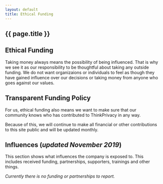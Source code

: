 ```yaml
---
layout: default
title: Ethical Funding
---
```

<h2>{{ page.title }}</h2>

## Ethical Funding

Taking money always means the possibility of being influenced. That is why we see it as our responsibility to be thoughtful about taking any outside funding. We do not want organizaions or individuals to feel as though they have gained influence over our decisions or taking money from anyone who goes against our values.

## Transparent Funding Policy

For us, ethical funding also means we want to make sure that our community knows who has contributed to ThinkPrivacy in any way.

Because of this, we will continue to make all financial or other contributions to this site public and will be updated monthly.

## Influences (*updated November 2019*)

This section shows what influences the company is exposed to. This includes received funding, partnerships, supporters, trainings and other things.

*Currently there is no funding or partnerships to report.*